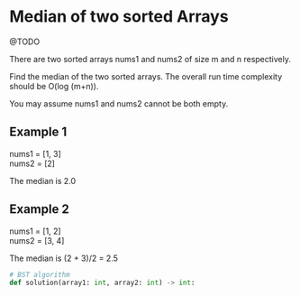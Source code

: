 # Median of two sorted Arrays

@TODO

There are two sorted arrays nums1 and nums2 of size m and n respectively.

Find the median of the two sorted arrays. The overall run time complexity should be O(log (m+n)).

You may assume nums1 and nums2 cannot be both empty.

## Example 1

nums1 = [1, 3] \
nums2 = [2]

The median is 2.0

## Example 2

nums1 = [1, 2] \
nums2 = [3, 4]

The median is (2 + 3)/2 = 2.5

```python
# BST algorithm
def solution(array1: int, array2: int) -> int:

```
